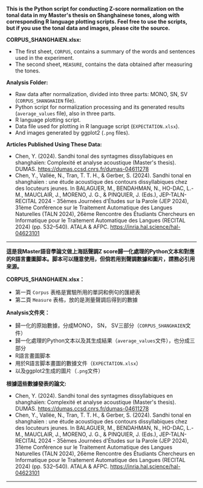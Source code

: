 **This is the Python script for conducting Z-score normalization on the tonal data in my Master's thesis on Shanghainese tones, along with corresponding R language plotting scripts. Feel free to use the scripts, but if you use the tonal data and images, please cite the source.**

**CORPUS_SHANGHAIEN.xlsx:**
- The first sheet, `CORPUS`, contains a summary of the words and sentences used in the experiment.
- The second sheet, `MEASURE`, contains the data obtained after measuring the tones.

**Analysis Folder:**
- Raw data after normalization, divided into three parts: MONO, SN, SV (`CORPUS_SHANGHAIEN` file).
- Python script for normalization processing and its generated results (`average_values` file), also in three parts.
- R language plotting script.
- Data file used for plotting in R language script (`EXPECTATION.xlsx`).
- And images generated by ggplot2 (`.png` files).

**Articles Published Using These Data:**
- Chen, Y. (2024). Sandhi tonal des syntagmes dissyllabiques en shanghaïen: Complexité et analyse acoustique (Master's thesis). DUMAS. https://dumas.ccsd.cnrs.fr/dumas-04611278
- Chen, Y., Vallée, N., Tran, T. T. H., & Gerber, S. (2024). Sandhi tonal en shanghaïen : une étude acoustique des contours dissyllabiques chez des locuteurs jeunes. In BALAGUER, M., BENDAHMAN, N., HO-DAC, L.-M., MAUCLAIR, J., MORENO, J. G., & PINQUIER, J. (Eds.), JEP-TALN-RECITAL 2024 - 35èmes Journées d'Études sur la Parole (JEP 2024), 31ème Conférence sur le Traitement Automatique des Langues Naturelles (TALN 2024), 26ème Rencontre des Étudiants Chercheurs en Informatique pour le Traitement Automatique des Langues (RECITAL 2024) (pp. 532–540). ATALA & AFPC. https://inria.hal.science/hal-04623101
---

**這是我Master語音學論文做上海話聲調Z score歸一化處理的Python文本和對應的R語言畫圖脚本。脚本可以隨意使用，但倘若用到聲調數據和圖片，請務必引用來源。**

**CORPUS_SHANGHAIEN.xlsx：**
- 第一頁 `Corpus` 表格是實驗所用的單詞和例句的匯總表
- 第二頁 `Measure` 表格，放的是測量聲調后得到的數據

**Analysis文件夾：**
- 歸一化的原始數據，分成MONO， SN， SV三部分（`CORPUS_SHANGHAIEN`文件）
- 歸一化處理的Python文本以及其生成結果（`average_values`文件），也分成三部分
- R語言畫圖脚本
- 用於R語言脚本畫圖的數據文件（`EXPECTATION.xlsx`）
- 以及ggplot2生成的圖片（`.png`文件）

**根據這些數據發表的論文:**
- Chen, Y. (2024). Sandhi tonal des syntagmes dissyllabiques en shanghaïen: Complexité et analyse acoustique (Master's thesis). DUMAS. https://dumas.ccsd.cnrs.fr/dumas-04611278
- Chen, Y., Vallée, N., Tran, T. T. H., & Gerber, S. (2024). Sandhi tonal en shanghaïen : une étude acoustique des contours dissyllabiques chez des locuteurs jeunes. In BALAGUER, M., BENDAHMAN, N., HO-DAC, L.-M., MAUCLAIR, J., MORENO, J. G., & PINQUIER, J. (Eds.), JEP-TALN-RECITAL 2024 - 35èmes Journées d'Études sur la Parole (JEP 2024), 31ème Conférence sur le Traitement Automatique des Langues Naturelles (TALN 2024), 26ème Rencontre des Étudiants Chercheurs en Informatique pour le Traitement Automatique des Langues (RECITAL 2024) (pp. 532–540). ATALA & AFPC. https://inria.hal.science/hal-04623101
---




